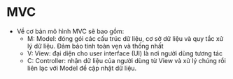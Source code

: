 # MVC

- Về cơ bản mô hình MVC sẽ bao gồm:
  - M: Model: đóng gói các cấu trúc dữ liệu, cơ sở dữ liệu và quy tắc xử lý dữ liệu. Đảm bảo tính toàn vẹn và thống nhất
  - V: View: đại diện cho user interface (UI) là nơi người dùng tương tác
  - C: Controller: nhận dữ liệu của người dùng từ View và xử lý chúng rồi liên lạc với Model để cập nhật dữ liệu.
